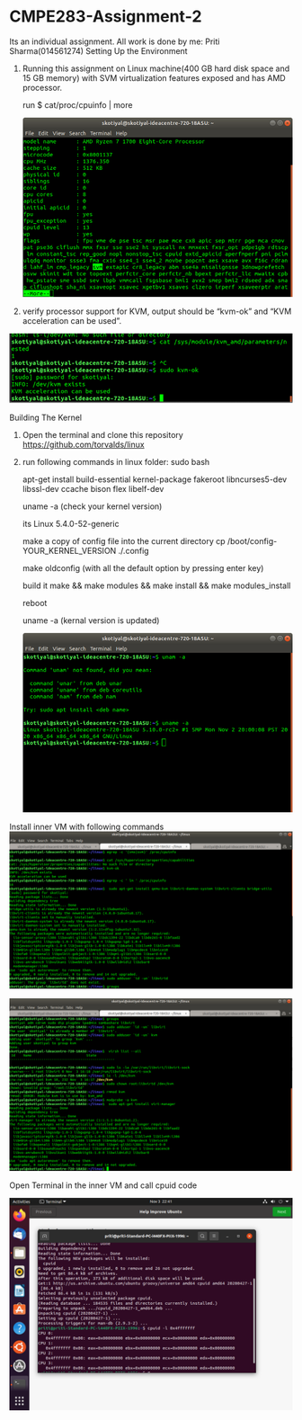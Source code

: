 
# CMPE283-Assignment-2
Its an individual assignment. All work is done by me: Priti Sharma(014561274)
Setting Up the Environment
1.	Running this assignment on Linux machine(400 GB hard disk space and 15 GB memory) with SVM virtualization features exposed
     and has AMD processor.
     
     run $ cat/proc/cpuinfo | more

     ![image 1](./temp/svm.png?raw=true )

2. verify processor support for KVM, output should be “kvm-ok” and “KVM acceleration can be used”.

![image 1](./temp/kvm.png?raw=true )

Building The Kernel 
1.	Open the terminal and clone this repository  https://github.com/torvalds/linux 
2.	run following commands in linux folder:
     sudo bash
    
     apt-get install build-essential kernel-package fakeroot libncurses5-dev libssl-dev ccache bison flex libelf-dev
     
     uname -a   (check your kernel version)
     
     its Linux 5.4.0-52-generic
    
    
    make a copy of config file into the current directory cp /boot/config-YOUR_KERNEL_VERSION ./.config
    
    make oldconfig (with all the default option by pressing enter key)
    
    build it make && make modules && make install && make modules_install
    
    reboot
    
    uname -a   (kernal version is updated)
    
    ![image 1](./temp/uname.png?raw=true )
    
Install inner VM with following commands
 ![image 1](./temp/innerVM.png?raw=true )
 
 ![image 1](./temp/innervm1.png?raw=true )
 
 Open Terminal in the inner VM and call cpuid code
 
 ![image 1](./temp/cpuid-output.png?raw=true )

